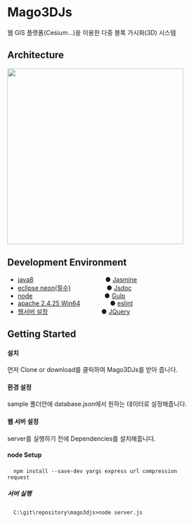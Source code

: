 # Mago3DJs
웹 GIS 플랫폼(Cesium...)을 이용한 다중 블록 가시화(3D) 시스템

##  Architecture

<img src ="http://i.imgur.com/HtcQ8vC.png" width = 400>

## Development Environment
 - [java8](http://www.oracle.com/technetwork/java/javase/downloads/index.html ) &emsp;&emsp;&emsp;&emsp;&emsp;&emsp;&emsp;&emsp;&emsp;&emsp;&nbsp;&nbsp;&nbsp;&nbsp; ● [Jasmine](https://github.com/Gaia3D/mago3djs/wiki/Test)
 - [eclipse neon(필수)](https://www.eclipse.org/downloads/eclipse-packages/)
 &emsp;&emsp;&emsp;&emsp;&emsp;&nbsp; ● [Jsdoc](https://github.com/Gaia3D/mago3djs/wiki/Documentation)
 - [node](https://nodejs.org/ko/download/) &emsp;&emsp;&emsp;&emsp;&emsp;&emsp;&emsp;&emsp;&emsp;&emsp;&nbsp;&nbsp;&nbsp;&nbsp; ● [Gulp](https://github.com/Gaia3D/mago3djs/wiki/Build)
 - [apache 2.4.25 Win64](https://www.apachelounge.com/download/)&emsp;&emsp;&emsp;&emsp;&nbsp;&nbsp; ● [eslint](https://github.com/Gaia3D/mago3djs/wiki/%EC%A0%95%EC%A0%81%EA%B2%80%EC%82%AC)
 - [웹서버 설정](https://github.com/Gaia3D/mago3djs/wiki/%EC%9B%B9%EC%84%9C%EB%B2%84-%EC%84%A4%EC%A0%95) &emsp;&emsp;&emsp;&emsp;&emsp;&emsp;&emsp;&nbsp;&nbsp;&nbsp;&nbsp; ● [JQuery](https://github.com/Gaia3D/mago3djs/wiki/Third-Party)

## Getting Started

####  설치 <br>
먼저 Clone or download를 클릭하여 Mago3DJs를 받아 줍니다.

####  환경 설정
sample 폴더안에 database.json에서 원하는 데이터로 설정해줍니다.

####  웹 서버 설정
server를 실행하기 전에 Dependencies를 설치해줍니다. <br>

####  node Setup <br>
&emsp;<code>npm install --save-dev yargs express url compression request</code>

#####  서버 실행 <br>
&emsp;<code>C:\git\repository\mago3djs>node server.js</code><br>
